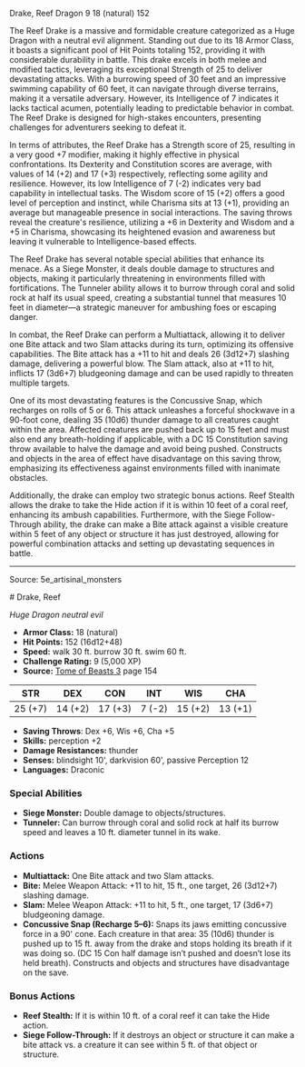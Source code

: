 <MonsterName/>Drake, Reef</MonsterName>
<CreatureType/>Dragon</CreatureType>
<CR/>9</CR>
<AC/>18 (natural)</AC>
<HP/>152</HP>
<summary>The Reef Drake is a massive and formidable creature categorized as a Huge Dragon with a neutral evil alignment. Standing out due to its 18 Armor Class, it boasts a significant pool of Hit Points totaling 152, providing it with considerable durability in battle. This drake excels in both melee and modified tactics, leveraging its exceptional Strength of 25 to deliver devastating attacks. With a burrowing speed of 30 feet and an impressive swimming capability of 60 feet, it can navigate through diverse terrains, making it a versatile adversary. However, its Intelligence of 7 indicates it lacks tactical acumen, potentially leading to predictable behavior in combat. The Reef Drake is designed for high-stakes encounters, presenting challenges for adventurers seeking to defeat it.</summary>

<detail>

In terms of attributes, the Reef Drake has a Strength score of 25, resulting in a very good +7 modifier, making it highly effective in physical confrontations. Its Dexterity and Constitution scores are average, with values of 14 (+2) and 17 (+3) respectively, reflecting some agility and resilience. However, its low Intelligence of 7 (-2) indicates very bad capability in intellectual tasks. The Wisdom score of 15 (+2) offers a good level of perception and instinct, while Charisma sits at 13 (+1), providing an average but manageable presence in social interactions. The saving throws reveal the creature's resilience, utilizing a +6 in Dexterity and Wisdom and a +5 in Charisma, showcasing its heightened evasion and awareness but leaving it vulnerable to Intelligence-based effects.

The Reef Drake has several notable special abilities that enhance its menace. As a Siege Monster, it deals double damage to structures and objects, making it particularly threatening in environments filled with fortifications. The Tunneler ability allows it to burrow through coral and solid rock at half its usual speed, creating a substantial tunnel that measures 10 feet in diameter—a strategic maneuver for ambushing foes or escaping danger. 

In combat, the Reef Drake can perform a Multiattack, allowing it to deliver one Bite attack and two Slam attacks during its turn, optimizing its offensive capabilities. The Bite attack has a +11 to hit and deals 26 (3d12+7) slashing damage, delivering a powerful blow. The Slam attack, also at +11 to hit, inflicts 17 (3d6+7) bludgeoning damage and can be used rapidly to threaten multiple targets.

One of its most devastating features is the Concussive Snap, which recharges on rolls of 5 or 6. This attack unleashes a forceful shockwave in a 90-foot cone, dealing 35 (10d6) thunder damage to all creatures caught within the area. Affected creatures are pushed back up to 15 feet and must also end any breath-holding if applicable, with a DC 15 Constitution saving throw available to halve the damage and avoid being pushed. Constructs and objects in the area of effect have disadvantage on this saving throw, emphasizing its effectiveness against environments filled with inanimate obstacles.

Additionally, the drake can employ two strategic bonus actions. Reef Stealth allows the drake to take the Hide action if it is within 10 feet of a coral reef, enhancing its ambush capabilities. Furthermore, with the Siege Follow-Through ability, the drake can make a Bite attack against a visible creature within 5 feet of any object or structure it has just destroyed, allowing for powerful combination attacks and setting up devastating sequences in battle.</detail>



---

Source: 5e_artisinal_monsters

<statblock>
# Drake, Reef

*Huge* *Dragon* *neutral evil*

- **Armor Class:** 18 (natural)
- **Hit Points:** 152 (16d12+48)
- **Speed:** walk 30 ft. burrow 30 ft. swim 60 ft.
- **Challenge Rating:** 9 (5,000 XP)
- **Source:** [Tome of Beasts 3](https://koboldpress.com/kpstore/product/tome-of-beasts-3-for-5th-edition/) page 154

| STR | DEX | CON | INT | WIS | CHA |
| --- | --- | --- | --- | --- | --- |
| 25 (+7) | 14 (+2) | 17 (+3) | 7 (-2) | 15 (+2) | 13 (+1) |

- **Saving Throws**: Dex +6, Wis +6, Cha +5
- **Skills:** perception +2
- **Damage Resistances:** thunder
- **Senses:** blindsight 10', darkvision 60', passive Perception 12
- **Languages:** Draconic

### Special Abilities

- **Siege Monster:** Double damage to objects/structures.
- **Tunneler:** Can burrow through coral and solid rock at half its burrow speed and leaves a 10 ft. diameter tunnel in its wake.

### Actions

- **Multiattack:** One Bite attack and two Slam attacks.
- **Bite:** Melee Weapon Attack: +11 to hit, 15 ft., one target, 26 (3d12+7) slashing damage.
- **Slam:** Melee Weapon Attack: +11 to hit, 5 ft., one target, 17 (3d6+7) bludgeoning damage.
- **Concussive Snap (Recharge 5–6):** Snaps its jaws emitting concussive force in a 90' cone. Each creature in that area: 35 (10d6) thunder is pushed up to 15 ft. away from the drake and stops holding its breath if it was doing so. (DC 15 Con half damage isn’t pushed and doesn’t lose its held breath). Constructs and objects and structures have disadvantage on the save.

### Bonus Actions

- **Reef Stealth:** If it is within 10 ft. of a coral reef it can take the Hide action.
- **Siege Follow-Through:** If it destroys an object or structure it can make a bite attack vs. a creature it can see within 5 ft. of that object or structure.


</statblock>


